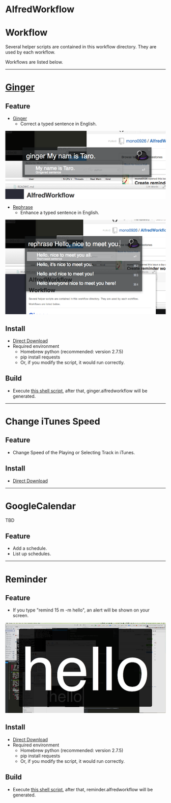 AlfredWorkflow
==============

# Workflow

Several helper scripts are contained in this workflow directory.
They are used by each workflow.

Workflows are listed below.

---

# [Ginger](http://www.getginger.jp/)

## Feature

- [Ginger](http://www.getginger.jp/)
  - Correct a typed sentence in English.
  
![reminder](ScreenShots/ginger.png)

- [Rephrase](http://www.gingersoftware.com/rephrase_jpn)
  - Enhance a typed sentence in English.

![reminder](ScreenShots/rephrase.png)
  
## Install

- [Direct Download](https://github.com/mono0926/AlfredWorkflow/raw/master/ginger/ginger.alfredworkflow)
- Required environment
  - Homebrew python (recommended: version 2.7.5)
  - pip install requests
  - Or, if you modify the script, it would run correctly.

## Build

- Execute [this shell script](https://github.com/mono0926/AlfredWorkflow/blob/master/ginger/ginger.sh), after that, ginger.alfredworkflow will be generated.

---

# Change iTunes Speed

## Feature

- Change Speed of the Playing or Selecting Track in iTunes.

## Install
- [Direct Download](https://github.com/mono0926/AlfredWorkflow/raw/master/changeSpeed/ChangeITunesSpeed.alfredworkflow)

---
# GoogleCalendar

TBD

## Feature

- Add a schedule.
- List up schedules.

---

# Reminder

## Feature

- If you type "remind 15 m -m hello", an alert will be shown on your screen.

![reminder](ScreenShots/reminder.png)  

## Install

- [Direct Download](https://github.com/mono0926/AlfredWorkflow/raw/master/reminder/reminder.alfredworkflow)
- Required environment
  - Homebrew python (recommended: version 2.7.5)
  - pip install requests
  - Or, if you modify the script, it would run correctly.

## Build

- Execute [this shell script](https://github.com/mono0926/AlfredWorkflow/blob/master/reminder/reminder.sh), after that, reminder.alfredworkflow will be generated.
